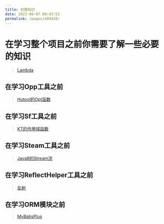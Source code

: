 ```yaml
---
title: 前置知识
date: 2023-06-07 09:43:53
permalink: /pages/e09d28/
---
```


# 在学习整个项目之前你需要了解一些必要的知识

> [Lambda](https://mp.weixin.qq.com/s/MFXRBr16LuGn6G2rlOFFEw)

## 在学习Opp工具之前

> [Hutool的Opt函数](https://www.hutool.cn/docs/#/core/JavaBean/%E7%A9%BA%E6%A3%80%E6%9F%A5%E5%B1%9E%E6%80%A7%E8%8E%B7%E5%8F%96-Opt?id=%e7%a9%ba%e6%a3%80%e6%9f%a5%e5%b1%9e%e6%80%a7%e8%8e%b7%e5%8f%96-opt)

## 在学习Sf工具之前

> [KT的作用域函数](https://www.kotlincn.net/docs/reference/scope-functions.html)

## 在学习Steam工具之前

> [Java8的Stream流](https://www.runoob.com/java/java8-streams.html)

## 在学习ReflectHelper工具之前

> [反射](https://www.pdai.tech/md/java/basic/java-basic-x-reflection.html)

## 在学习ORM模块之前

> [MyBatisPlus](https://baomidou.com/)